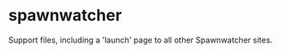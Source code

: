 spawnwatcher
============

Support files, including a 'launch' page to all other Spawnwatcher sites.
